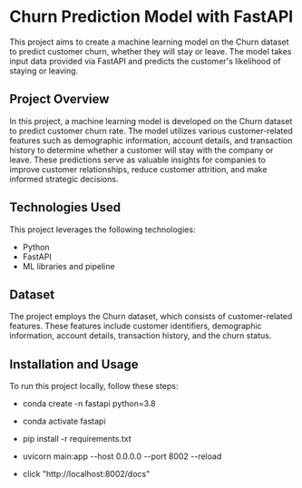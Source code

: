 # Churn Prediction Model with FastAPI

This project aims to create a machine learning model on the Churn dataset to predict customer churn, whether they will stay or leave. The model takes input data provided via FastAPI and predicts the customer's likelihood of staying or leaving.

## Project Overview

In this project, a machine learning model is developed on the Churn dataset to predict customer churn rate. The model utilizes various customer-related features such as demographic information, account details, and transaction history to determine whether a customer will stay with the company or leave. These predictions serve as valuable insights for companies to improve customer relationships, reduce customer attrition, and make informed strategic decisions.

## Technologies Used

This project leverages the following technologies:

- Python
- FastAPI
- ML libraries and pipeline

## Dataset

The project employs the Churn dataset, which consists of customer-related features. These features include customer identifiers, demographic information, account details, transaction history, and the churn status.


## Installation and Usage

To run this project locally, follow these steps:

- conda create -n fastapi python=3.8

- conda activate fastapi

- pip install -r requirements.txt

- uvicorn main:app --host 0.0.0.0 --port 8002 --reload
  
- click "http://localhost:8002/docs"

